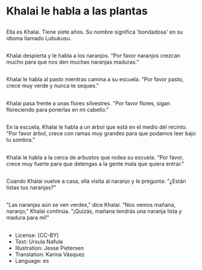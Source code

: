 # Khalai le habla a las plantas

##
Ella es Khalai. Tiene siete años. Su nombre significa 'bondadosa' en su idioma llamado Lubukusu.

##
Khalai despierta y le habla a los naranjos. "Por favor naranjos crezcan mucho para que nos den muchas naranjas maduras."

##
Khalai le habla al pasto mientras camina a su escuela. "Por favor pasto, crece muy verde y nunca te seques."

##
Khalai pasa frente a unas flores silvestres. "Por favor flores, sigan floreciendo para ponerlas en mi cabello."

##
En la escuela, Khalai le habla a un árbol que está en el medio del recinto. "Por favor árbol, crece con ramas muy grandes para que podamos leer bajo tu sombra."

##
Khalai le habla a la cerca de arbustos que rodea su escuela. "Por favor, crece muy fuerte para que detengas a la gente mala que quiera entrar."

##
Cuando Khalai vuelve a casa, ella visita al naranjo y le pregunta: "¿Están listas tus naranjas?"

##
"Las naranjas aún se ven verdes," dice Khalai. "Nos vemos mañana, naranjo," Khalai continúa. "¡Quizás, mañana tendrás una naranja lista y madura para mí!"

##
* License: [CC-BY]
* Text: Ursula Nafula
* Illustration: Jesse Pietersen
* Translation: Karina Vásquez
* Language: es
